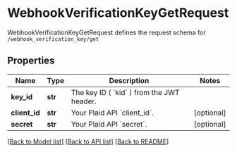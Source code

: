 # WebhookVerificationKeyGetRequest

WebhookVerificationKeyGetRequest defines the request schema for `/webhook_verification_key/get`
## Properties
Name | Type | Description | Notes
------------ | ------------- | ------------- | -------------
**key_id** | **str** | The key ID ( &#x60;kid&#x60; ) from the JWT header. | 
**client_id** | **str** | Your Plaid API &#x60;client_id&#x60;. | [optional] 
**secret** | **str** | Your Plaid API &#x60;secret&#x60;. | [optional] 

[[Back to Model list]](../README.md#documentation-for-models) [[Back to API list]](../README.md#documentation-for-api-endpoints) [[Back to README]](../README.md)


